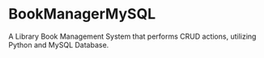 # BookManagerMySQL
A Library Book Management System that performs CRUD actions, utilizing Python and MySQL Database.
